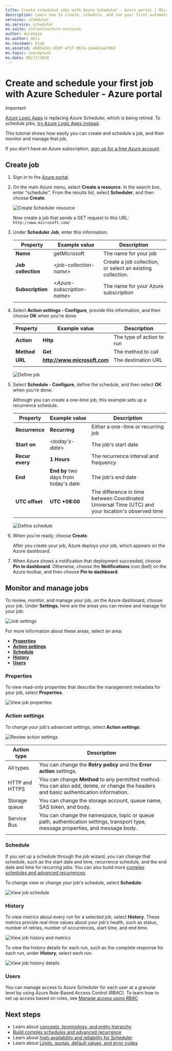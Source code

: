 ```yaml
---
title: Create scheduled jobs with Azure Scheduler - Azure portal | Microsoft Docs
description: Learn how to create, schedule, and run your first automated job with Azure Scheduler in the Azure portal
services: scheduler
ms.service: scheduler
ms.suite: infrastructure-services
author: derek1ee
ms.author: deli
ms.reviewer: klam
ms.assetid: e69542ec-d10f-4f17-9b7a-2ee441ee7d68
ms.topic: conceptual
ms.date: 09/17/2018
---
```


# Create and schedule your first job with Azure Scheduler - Azure portal

> [!IMPORTANT]
> [Azure Logic Apps](../logic-apps/logic-apps-overview.md) 
> is replacing Azure Scheduler, which is being retired. 
> To schedule jobs, [try Azure Logic Apps instead](../scheduler/migrate-from-scheduler-to-logic-apps.md). 

This tutorial shows how easily you can create and schedule a job, 
and then monitor and manage that job. 

If you don't have an Azure subscription, 
<a href="https://azure.microsoft.com/free/" target="_blank">sign up for a free Azure account</a>.

## Create job

1. Sign in to the [Azure portal](https://portal.azure.com/).  

1. On the main Azure menu, select **Create a resource**. 
In the search box, enter "scheduler". From the results list, 
select **Scheduler**, and then choose **Create**.

   ![Create Scheduler resource](./media/scheduler-get-started-portal/scheduler-v2-portal-marketplace-create.png)

   Now create a job that sends a GET request to this URL: 
   `http://www.microsoft.com/` 

1. Under **Scheduler Job**, enter this information:

   | Property | Example value | Description |
   |----------|---------------|-------------| 
   | **Name** | getMicrosoft | The name for your job | 
   | **Job collection** | <*job-collection-name*> | Create a job collection, or select an existing collection. | 
   | **Subscription** | <*Azure-subscription-name*> | The name for your Azure subscription | 
   |||| 

1. Select **Action settings - Configure**, provide this information, 
and then choose **OK** when you're done:

   | Property | Example value | Description |
   |----------|---------------|-------------| 
   | **Action** | **Http** | The type of action to run | 
   | **Method** | **Get** | The method to call | 
   | **URL** | **http://www.microsoft.com** | The destination URL | 
   |||| 
   
   ![Define job](./media/scheduler-get-started-portal/scheduler-v2-portal-action-settings.png)

1. Select **Schedule - Configure**, define the schedule, 
and then select **OK** when you're done:

   Although you can create a one-time job, 
   this example sets up a recurrence schedule.

   | Property | Example value | Description |
   |----------|---------------|-------------| 
   | **Recurrence** | **Recurring** | Either a one-time or recurring job | 
   | **Start on** | <*today's-date*> | The job's start date | 
   | **Recur every** | **1 Hours** | The recurrence interval and frequency | 
   | **End** | **End by** two days from today's date | The job's end date | 
   | **UTC offset** | **UTC +08:00** | The difference in time between Coordinated Universal Time (UTC) and your location's observed time | 
   |||| 

   ![Define schedule](./media/scheduler-get-started-portal/scheduler-v2-portal-recurrence-schedule.png)

1. When you're ready, choose **Create**.

   After you create your job, Azure deploys 
   your job, which appears on the Azure dashboard. 

1. When Azure shows a notification that deployment succeeded, 
choose **Pin to dashboard**. Otherwise, choose the **Notifications** 
icon (bell) on the Azure toolbar, and then choose **Pin to dashboard**.

## Monitor and manage jobs

To review, monitor, and manage your job, 
on the Azure dashboard, choose your job. 
Under **Settings**, here are the areas 
you can review and manage for your job:

![Job settings](./media/scheduler-get-started-portal/scheduler-v2-portal-job-overview-1.png)

For more information about these areas, select an area:

* [**Properties**](#properties)
* [**Action settings**](#action-settings)
* [**Schedule**](#schedule)
* [**History**](#history)
* [**Users**](#users)

<a name="properties"></a>

### Properties

To view read-only properties that describe 
the management metadata for your job, 
select **Properties**.

![View job properties](./media/scheduler-get-started-portal/scheduler-v2-portal-job-properties.png)

<a name="action-settings"></a>

### Action settings

To change your job's advanced settings, 
select **Action settings**. 

![Review action settings](./media/scheduler-get-started-portal/scheduler-v2-portal-job-action-settings.png)

| Action type | Description | 
|-------------|-------------| 
| All types | You can change the **Retry policy** and the **Error action** settings. | 
| HTTP and HTTPS | You can change **Method** to any permitted method. You can also add, delete, or change the headers and basic authentication information. | 
| Storage queue| You can change the storage account, queue name, SAS token, and body. | 
| Service Bus | You can change the namespace, topic or queue path, authentication settings, transport type, message properties, and message body. | 
||| 

<a name="schedule"></a>

### Schedule

If you set up a schedule through the job wizard, 
you can change that schedule, such as the start date and time, 
recurrence schedule, and the end date and time for recurring jobs.
You can also build more [complex schedules and advanced recurrences](scheduler-advanced-complexity.md).

To change view or change your job's schedule, 
select **Schedule**:

![View job schedule](./media/scheduler-get-started-portal/scheduler-v2-portal-job-schedule.png)

<a name="history"></a>

### History

To view metrics about every run for a selected job, 
select **History**. These metrics provide real-time 
values about your job's health, such as status, 
number of retries, number of occurrences, start time, 
and end time.

![View job history and metrics](./media/scheduler-get-started-portal/scheduler-v2-portal-job-history.png)

To view the history details for each run, 
such as the complete response for each run, 
under **History**, select each run. 

![View job history details](./media/scheduler-get-started-portal/scheduler-v2-portal-job-history-details.png)

<a name="users"></a>

### Users

You can manage access to Azure Scheduler for each user at a 
granular level by using Azure Role-Based Access Control (RBAC). 
To learn how to set up access based on roles, see 
[Manage access using RBAC](../role-based-access-control/role-assignments-portal.md)

## Next steps

* Learn about [concepts, terminology, and entity hierarchy](scheduler-concepts-terms.md)
* [Build complex schedules and advanced recurrence](scheduler-advanced-complexity.md)
* Learn about [high-availability and reliability for Scheduler](scheduler-high-availability-reliability.md)
* Learn about [Limits, quotas, default values, and error codes](scheduler-limits-defaults-errors.md)
